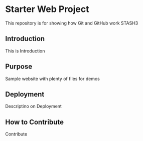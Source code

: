 # Starter Web Project

This repository is for showing how Git and GitHub work
STASH3

## Introduction 

This is Introduction

## Purpose

Sample website with plenty of files for demos

## Deployment

Descriptino on Deployment

## How to Contribute

Contribute